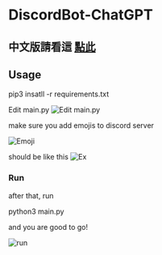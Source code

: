 # DiscordBot-ChatGPT
## 中文版請看這 [點此](https://blog.thisisch.net/make-a-ai-discord-bot-with-chatgpt-and-on-github/)
## Usage
pip3 insatll -r requirements.txt

Edit main.py
![](https://media.discordapp.net/attachments/846907280368599060/1051053165631504384/Screenshot_2022-12-10_at_4.29.46_PM.png "Edit main.py")

make sure you add emojis to discord server

![](https://media.discordapp.net/attachments/846907280368599060/1051050119446925332/image.png "Emoji")

should be like this
![](https://media.discordapp.net/attachments/846907280368599060/1051050916536647710/image.png "Ex")

### Run 
after that, run


python3 main.py

and you are good to go!

![](https://cdn.discordapp.com/attachments/846907280368599060/1051055338767536189/image.png "run")
